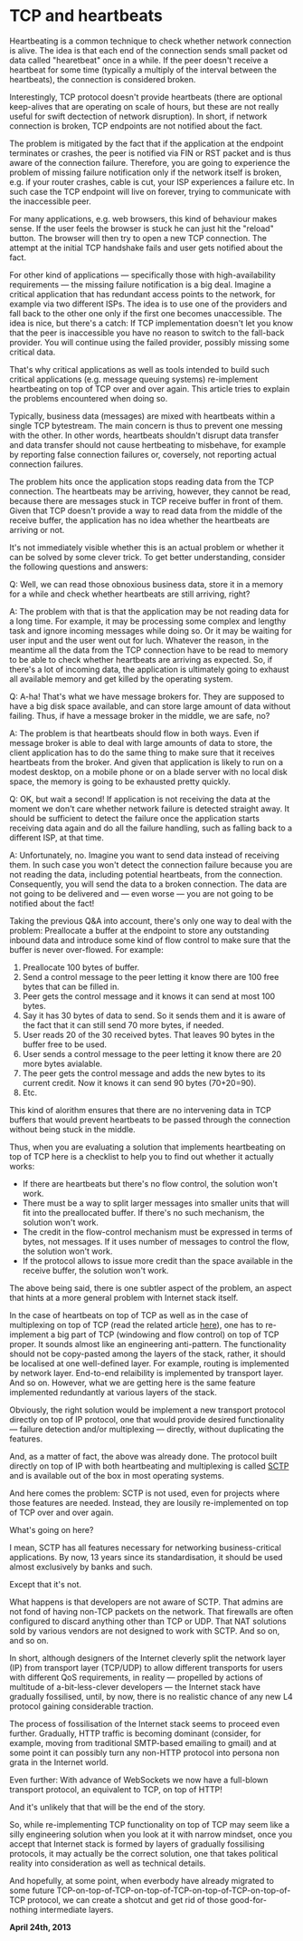 # TCP and heartbeats



Heartbeating is a common technique to check whether network connection is alive. The idea is that each end of the connection sends small packet od data called "hearetbeat" once in a while. If the peer doesn't receive a heartbeat for some time (typically a multiply of the interval between the heartbeats), the connection is considered broken.

Interestingly, TCP protocol doesn't provide heartbeats (there are optional keep-alives that are operating on scale of hours, but these are not really useful for swift dectection of network disruption). In short, if network connection is broken, TCP endpoints are not notified about the fact.

The problem is mitigated by the fact that if the application at the endpoint terminates or crashes, the peer is notified via FIN or RST packet and is thus aware of the connection failure. Therefore, you are going to experience the problem of missing failure notification only if the network itself is broken, e.g. if your router crashes, cable is cut, your ISP experiences a failure etc. In such case the TCP endpoint will live on forever, trying to communicate with the inaccessible peer.

For many applications, e.g. web browsers, this kind of behaviour makes sense. If the user feels the browser is stuck he can just hit the "reload" button. The browser will then try to open a new TCP connection. The attempt at the initial TCP handshake fails and user gets notified about the fact.

For other kind of applications — specifically those with high-availability requirements — the missing failure notification is a big deal. Imagine a critical application that has redundant access points to the network, for example via two different ISPs. The idea is to use one of the providers and fall back to the other one only if the first one becomes unaccessible. The idea is nice, but there's a catch: If TCP implementation doesn't let you know that the peer is inaccessible you have no reason to switch to the fall-back provider. You will continue using the failed provider, possibly missing some critical data.

That's why critical applications as well as tools intended to build such critical applications (e.g. message queuing systems) re-implement heartbeating on top of TCP over and over again. This article tries to explain the problems encountered when doing so.

Typically, business data (messages) are mixed with heartbeats within a single TCP bytestream. The main concern is thus to prevent one messing with the other. In other words, heartbeats shouldn't disrupt data transfer and data transfer should not cause hertbeating to misbehave, for example by reporting false connection failures or, coversely, not reporting actual connection failures.

The problem hits once the application stops reading data from the TCP connection. The heartbeats may be arriving, however, they cannot be read, because there are messages stuck in TCP receive buffer in front of them. Given that TCP doesn't provide a way to read data from the middle of the receive buffer, the application has no idea whether the heartbeats are arriving or not.

[](22/heartbeats1.png)

It's not immediately visible whether this is an actual problem or whether it can be solved by some clever trick. To get better understanding, consider the following questions and answers:

Q: Well, we can read those obnoxious business data, store it in a memory for a while and check whether heartbeats are still arriving, right?

A: The problem with that is that the application may be not reading data for a long time. For example, it may be processing some complex and lengthy task and ignore incoming messages while doing so. Or it may be waiting for user input and the user went out for luch. Whatever the reason, in the meantime all the data from the TCP connection have to be read to memory to be able to check whether heartbeats are arriving as expected. So, if there's a lot of incoming data, the application is ultimately going to exhaust all available memory and get killed by the operating system.

Q: A-ha! That's what we have message brokers for. They are supposed to have a big disk space available, and can store large amount of data without failing. Thus, if have a message broker in the middle, we are safe, no?

A: The problem is that heartbeats should flow in both ways. Even if message broker is able to deal with large amounts of data to store, the client application has to do the same thing to make sure that it receives heartbeats from the broker. And given that application is likely to run on a modest desktop, on a mobile phone or on a blade server with no local disk space, the memory is going to be exhausted pretty quickly.

Q: OK, but wait a second! If application is not receiving the data at the moment we don't care whether network failure is detected straight away. It should be sufficient to detect the failure once the application starts receiving data again and do all the failure handling, such as falling back to a different ISP, at that time.

A: Unfortunately, no. Imagine you want to send data instead of receiving them. In such case you won't detect the connection failure because you are not reading the data, including potential heartbeats, from the connection. Consequently, you will send the data to a broken connection. The data are not going to be delivered and — even worse — you are not going to be notified about the fact!

Taking the previous Q&A into account, there's only one way to deal with the problem: Preallocate a buffer at the endpoint to store any outstanding inbound data and introduce some kind of flow control to make sure that the buffer is never over-flowed. For example:

1.  Preallocate 100 bytes of buffer.
2.  Send a control message to the peer letting it know there are 100 free bytes that can be filled in.
3.  Peer gets the control message and it knows it can send at most 100 bytes.
4.  Say it has 30 bytes of data to send. So it sends them and it is aware of the fact that it can still send 70 more bytes, if needed.
5.  User reads 20 of the 30 received bytes. That leaves 90 bytes in the buffer free to be used.
6.  User sends a control message to the peer letting it know there are 20 more bytes avialable.
7.  The peer gets the control message and adds the new bytes to its current credit. Now it knows it can send 90 bytes (70+20=90).
8.  Etc.

This kind of alorithm ensures that there are no intervening data in TCP buffers that would prevent heartbeats to be passed through the connection without being stuck in the middle.

Thus, when you are evaluating a solution that implements heartbeating on top of TCP here is a checklist to help you to find out whether it actually works:

*   If there are heartbeats but there's no flow control, the solution won't work.
*   There must be a way to split larger messages into smaller units that will fit into the preallocated buffer. If there's no such mechanism, the solution won't work.
*   The credit in the flow-control mechanism must be expressed in terms of bytes, not messages. If it uses number of messages to control the flow, the solution won't work.
*   If the protocol allows to issue more credit than the space available in the receive buffer, the solution won't work.

The above being said, there is one subtler aspect of the problem, an aspect that hints at a more general problem with Internet stack itself.

In the case of heartbeats on top of TCP as well as in the case of multiplexing on top of TCP (read the related article [here](/blog:18)), one has to re-implement a big part of TCP (windowing and flow control) on top of TCP proper. It sounds almost like an engineering anti-pattern. The functionality should not be copy-pasted among the layers of the stack, rather, it should be localised at one well-defined layer. For example, routing is implemented by network layer. End-to-end relaibility is implemented by transport layer. And so on. However, what we are getting here is the same feature implemented redundantly at various layers of the stack.

Obviously, the right solution would be implement a new transport protocol directly on top of IP protocol, one that would provide desired functionality — failure detection and/or multiplexing — directly, without duplicating the features.

And, as a matter of fact, the above was already done. The protocol built directly on top of IP with both heartbeating and multiplexing is called [SCTP](https://en.wikipedia.org/wiki/SCTP) and is available out of the box in most operating systems.

And here comes the problem: SCTP is not used, even for projects where those features are needed. Instead, they are lousily re-implemented on top of TCP over and over again.

What's going on here?

I mean, SCTP has all features necessary for networking business-critical applications. By now, 13 years since its standardisation, it should be used almost exclusively by banks and such.

Except that it's not.

What happens is that developers are not aware of SCTP. That admins are not fond of having non-TCP packets on the network. That firewalls are often configured to discard anything other than TCP or UDP. That NAT solutions sold by various vendors are not designed to work with SCTP. And so on, and so on.

In short, although designers of the Internet cleverly split the network layer (IP) from transport layer (TCP/UDP) to allow different transports for users with different QoS requirements, in reality — propelled by actions of multitude of a-bit-less-clever developers — the Internet stack have gradually fossilised, until, by now, there is no realistic chance of any new L4 protocol gaining considerable traction.

The process of fossilisation of the Internet stack seems to proceed even further. Gradually, HTTP traffic is becoming dominant (consider, for example, moving from traditional SMTP-based emailing to gmail) and at some point it can possibly turn any non-HTTP protocol into persona non grata in the Internet world.

Even further: With advance of WebSockets we now have a full-blown transport protocol, an equivalent to TCP, on top of HTTP!

And it's unlikely that that will be the end of the story.

So, while re-implementing TCP functionality on top of TCP may seem like a silly engineering solution when you look at it with narrow mindset, once you accept that Internet stack is formed by layers of gradually fossilising protocols, it may actually be the correct solution, one that takes political reality into consideration as well as technical details.

And hopefully, at some point, when everbody have already migrated to some future TCP-on-top-of-TCP-on-top-of-TCP-on-top-of-TCP-on-top-of-TCP protocol, we can create a shotcut and get rid of those good-for-nothing intermediate layers.

**April 24th, 2013**